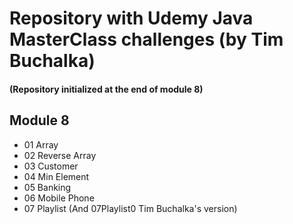 # Repository with Udemy Java MasterClass challenges (by Tim Buchalka)
#### (Repository initialized at the end of module 8)

## Module 8
* 01 Array
* 02 Reverse Array
* 03 Customer
* 04 Min Element
* 05 Banking
* 06 Mobile Phone
* 07 Playlist (And 07Playlist0 Tim Buchalka's version)